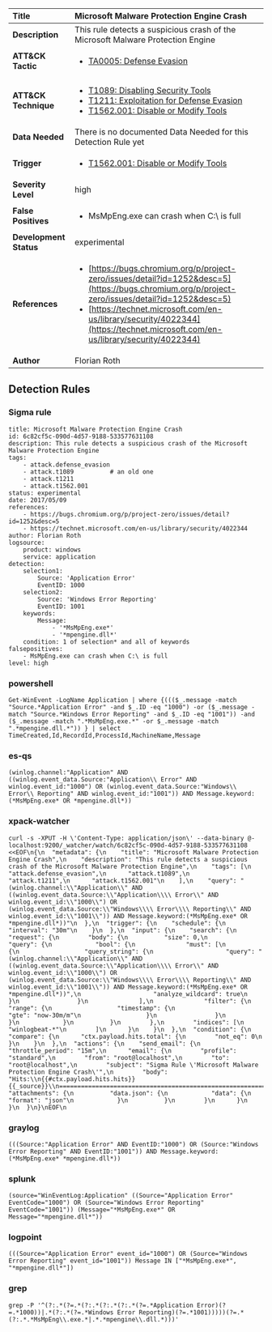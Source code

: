 | Title                    | Microsoft Malware Protection Engine Crash       |
|:-------------------------|:------------------|
| **Description**          | This rule detects a suspicious crash of the Microsoft Malware Protection Engine |
| **ATT&amp;CK Tactic**    |  <ul><li>[TA0005: Defense Evasion](https://attack.mitre.org/tactics/TA0005)</li></ul>  |
| **ATT&amp;CK Technique** | <ul><li>[T1089: Disabling Security Tools](https://attack.mitre.org/techniques/T1089)</li><li>[T1211: Exploitation for Defense Evasion](https://attack.mitre.org/techniques/T1211)</li><li>[T1562.001: Disable or Modify Tools](https://attack.mitre.org/techniques/T1562.001)</li></ul>  |
| **Data Needed**          |  There is no documented Data Needed for this Detection Rule yet  |
| **Trigger**              | <ul><li>[T1562.001: Disable or Modify Tools](../Triggers/T1562.001.md)</li></ul>  |
| **Severity Level**       | high |
| **False Positives**      | <ul><li>MsMpEng.exe can crash when C:\ is full</li></ul>  |
| **Development Status**   | experimental |
| **References**           | <ul><li>[https://bugs.chromium.org/p/project-zero/issues/detail?id=1252&desc=5](https://bugs.chromium.org/p/project-zero/issues/detail?id=1252&desc=5)</li><li>[https://technet.microsoft.com/en-us/library/security/4022344](https://technet.microsoft.com/en-us/library/security/4022344)</li></ul>  |
| **Author**               | Florian Roth |


## Detection Rules

### Sigma rule

```
title: Microsoft Malware Protection Engine Crash
id: 6c82cf5c-090d-4d57-9188-533577631108
description: This rule detects a suspicious crash of the Microsoft Malware Protection Engine
tags:
    - attack.defense_evasion
    - attack.t1089          # an old one
    - attack.t1211
    - attack.t1562.001
status: experimental
date: 2017/05/09
references:
    - https://bugs.chromium.org/p/project-zero/issues/detail?id=1252&desc=5
    - https://technet.microsoft.com/en-us/library/security/4022344
author: Florian Roth
logsource:
    product: windows
    service: application
detection:
    selection1:
        Source: 'Application Error'
        EventID: 1000
    selection2:
        Source: 'Windows Error Reporting'
        EventID: 1001
    keywords:
        Message:
            - '*MsMpEng.exe*'
            - '*mpengine.dll*'
    condition: 1 of selection* and all of keywords
falsepositives:
    - MsMpEng.exe can crash when C:\ is full
level: high

```





### powershell
    
```
Get-WinEvent -LogName Application | where {((($_.message -match "Source.*Application Error" -and $_.ID -eq "1000") -or ($_.message -match "Source.*Windows Error Reporting" -and $_.ID -eq "1001")) -and ($_.message -match ".*MsMpEng.exe.*" -or $_.message -match ".*mpengine.dll.*")) } | select TimeCreated,Id,RecordId,ProcessId,MachineName,Message
```


### es-qs
    
```
(winlog.channel:"Application" AND ((winlog.event_data.Source:"Application\\ Error" AND winlog.event_id:"1000") OR (winlog.event_data.Source:"Windows\\ Error\\ Reporting" AND winlog.event_id:"1001")) AND Message.keyword:(*MsMpEng.exe* OR *mpengine.dll*))
```


### xpack-watcher
    
```
curl -s -XPUT -H \'Content-Type: application/json\' --data-binary @- localhost:9200/_watcher/watch/6c82cf5c-090d-4d57-9188-533577631108 <<EOF\n{\n  "metadata": {\n    "title": "Microsoft Malware Protection Engine Crash",\n    "description": "This rule detects a suspicious crash of the Microsoft Malware Protection Engine",\n    "tags": [\n      "attack.defense_evasion",\n      "attack.t1089",\n      "attack.t1211",\n      "attack.t1562.001"\n    ],\n    "query": "(winlog.channel:\\"Application\\" AND ((winlog.event_data.Source:\\"Application\\\\ Error\\" AND winlog.event_id:\\"1000\\") OR (winlog.event_data.Source:\\"Windows\\\\ Error\\\\ Reporting\\" AND winlog.event_id:\\"1001\\")) AND Message.keyword:(*MsMpEng.exe* OR *mpengine.dll*))"\n  },\n  "trigger": {\n    "schedule": {\n      "interval": "30m"\n    }\n  },\n  "input": {\n    "search": {\n      "request": {\n        "body": {\n          "size": 0,\n          "query": {\n            "bool": {\n              "must": [\n                {\n                  "query_string": {\n                    "query": "(winlog.channel:\\"Application\\" AND ((winlog.event_data.Source:\\"Application\\\\ Error\\" AND winlog.event_id:\\"1000\\") OR (winlog.event_data.Source:\\"Windows\\\\ Error\\\\ Reporting\\" AND winlog.event_id:\\"1001\\")) AND Message.keyword:(*MsMpEng.exe* OR *mpengine.dll*))",\n                    "analyze_wildcard": true\n                  }\n                }\n              ],\n              "filter": {\n                "range": {\n                  "timestamp": {\n                    "gte": "now-30m/m"\n                  }\n                }\n              }\n            }\n          }\n        },\n        "indices": [\n          "winlogbeat-*"\n        ]\n      }\n    }\n  },\n  "condition": {\n    "compare": {\n      "ctx.payload.hits.total": {\n        "not_eq": 0\n      }\n    }\n  },\n  "actions": {\n    "send_email": {\n      "throttle_period": "15m",\n      "email": {\n        "profile": "standard",\n        "from": "root@localhost",\n        "to": "root@localhost",\n        "subject": "Sigma Rule \'Microsoft Malware Protection Engine Crash\'",\n        "body": "Hits:\\n{{#ctx.payload.hits.hits}}{{_source}}\\n================================================================================\\n{{/ctx.payload.hits.hits}}",\n        "attachments": {\n          "data.json": {\n            "data": {\n              "format": "json"\n            }\n          }\n        }\n      }\n    }\n  }\n}\nEOF\n
```


### graylog
    
```
(((Source:"Application Error" AND EventID:"1000") OR (Source:"Windows Error Reporting" AND EventID:"1001")) AND Message.keyword:(*MsMpEng.exe* *mpengine.dll*))
```


### splunk
    
```
(source="WinEventLog:Application" ((Source="Application Error" EventCode="1000") OR (Source="Windows Error Reporting" EventCode="1001")) (Message="*MsMpEng.exe*" OR Message="*mpengine.dll*"))
```


### logpoint
    
```
(((Source="Application Error" event_id="1000") OR (Source="Windows Error Reporting" event_id="1001")) Message IN ["*MsMpEng.exe*", "*mpengine.dll*"])
```


### grep
    
```
grep -P '^(?:.*(?=.*(?:.*(?:.*(?:.*(?=.*Application Error)(?=.*1000))|.*(?:.*(?=.*Windows Error Reporting)(?=.*1001)))))(?=.*(?:.*.*MsMpEng\\.exe.*|.*.*mpengine\\.dll.*)))'
```



